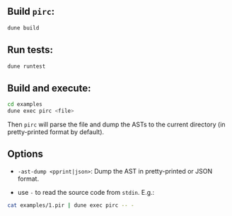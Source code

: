 ## Build `pirc`:

```sh
dune build
```

## Run tests:

```sh
dune runtest
```

## Build and execute:

```sh
cd examples
dune exec pirc <file>
```

Then `pirc` will parse the file and dump the ASTs to the current directory (in pretty-printed format by default).

## Options

- `-ast-dump <pprint|json>`: Dump the AST in pretty-printed or JSON format.

- use `-` to read the source code from `stdin`. E.g.:

```sh
cat examples/1.pir | dune exec pirc -- -
```

